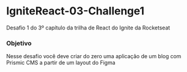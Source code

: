 # IgniteReact-03-Challenge1
Desafio 1 do 3º capítulo da trilha de React do Ignite da Rocketseat

### Objetivo
Nesse desafio você deve criar do zero uma aplicação de um blog com Prismic CMS a partir de um layout do Figma
